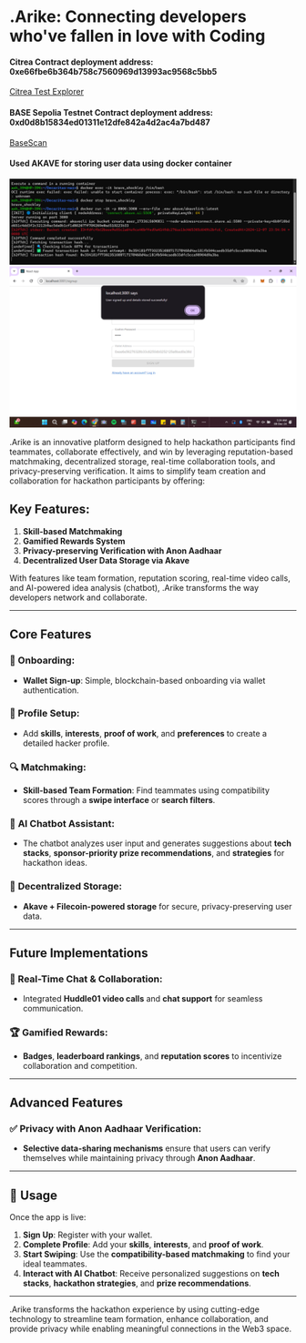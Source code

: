 # .Arike: Connecting developers who've fallen in love with Coding

#### Citrea Contract deployment address: 0xe66fbe6b364b758c7560969d13993ac9568c5bb5
[Citrea Test Explorer](https://explorer.testnet.citrea.xyz/address/0xE66Fbe6b364b758c7560969d13993aC9568c5Bb5)

#### BASE Sepolia Testnet Contract deployment address: 0xd0d8b15834ed01311e12dfe842a4d2ac4a7bd487
[BaseScan](https://sepolia.basescan.org/address/0xd0d8b15834ed01311e12dfe842a4d2ac4a7bd487)

#### Used AKAVE for storing user data using docker container
![akaveDocker](./images/akavedocker.png)
![akaveUserStorage](./images/akaveuserstorage.png)

.Arike is an innovative platform designed to help hackathon participants find teammates, collaborate effectively, and win by leveraging reputation-based matchmaking, decentralized storage, real-time collaboration tools, and privacy-preserving verification. It aims to simplify team creation and collaboration for hackathon participants by offering:

## Key Features:
1. **Skill-based Matchmaking**
2. **Gamified Rewards System**
3. **Privacy-preserving Verification with Anon Aadhaar**
4. **Decentralized User Data Storage via Akave**

With features like team formation, reputation scoring, real-time video calls, and AI-powered idea analysis (chatbot), .Arike transforms the way developers network and collaborate.

---

## Core Features

### 📝 Onboarding:
- **Wallet Sign-up**: Simple, blockchain-based onboarding via wallet authentication.

### 👤 Profile Setup:
- Add **skills**, **interests**, **proof of work**, and **preferences** to create a detailed hacker profile.

### 🔍 Matchmaking:
- **Skill-based Team Formation**: Find teammates using compatibility scores through a **swipe interface** or **search filters**.

### 🤖 **AI Chatbot Assistant**:
- The chatbot analyzes user input and generates suggestions about **tech stacks**, **sponsor-priority prize recommendations**, and **strategies** for hackathon ideas.

### 🔗 **Decentralized Storage**:
- **Akave + Filecoin-powered storage** for secure, privacy-preserving user data.

---

## Future Implementations

### 💬 Real-Time Chat & Collaboration:
- Integrated **Huddle01 video calls** and **chat support** for seamless communication.

### 🏆 **Gamified Rewards**:
- **Badges**, **leaderboard rankings**, and **reputation scores** to incentivize collaboration and competition.

---

## Advanced Features

### ✅ **Privacy with Anon Aadhaar Verification**:
- **Selective data-sharing mechanisms** ensure that users can verify themselves while maintaining privacy through **Anon Aadhaar**.

---

## 🚀 Usage

Once the app is live:

1. **Sign Up**: Register with your wallet.
2. **Complete Profile**: Add your **skills**, **interests**, and **proof of work**.
3. **Start Swiping**: Use the **compatibility-based matchmaking** to find your ideal teammates.
4. **Interact with AI Chatbot**: Receive personalized suggestions on **tech stacks**, **hackathon strategies**, and **prize recommendations**.

---

.Arike transforms the hackathon experience by using cutting-edge technology to streamline team formation, enhance collaboration, and provide privacy while enabling meaningful connections in the Web3 space.






